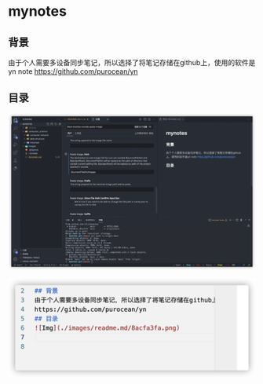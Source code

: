 <!--
 * @Description: 
 * @Author: lilongguang
 * @Date: 2021-12-26 19:28:55
 * @LastEditors: lilongguang
 * @LastEditTime: 2022-01-17 21:20:52
-->
# mynotes
## 背景
由于个人需要多设备同步笔记，所以选择了将笔记存储在github上，使用的软件是yn note
https://github.com/purocean/yn
## 目录
![Img](./images/readme.md/8acfa3fa.png)

![Img](./images/readme.md/2791a103.png)

